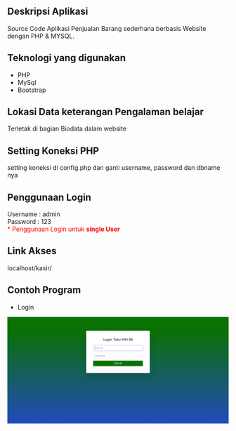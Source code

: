 ## Deskripsi Aplikasi 
Source Code Aplikasi Penjualan Barang sederhana berbasis Website dengan PHP & MYSQL.

## Teknologi yang digunakan 
- PHP
- MySql
- Bootstrap

## Lokasi Data keterangan Pengalaman belajar 
Terletak di bagian Biodata dalam website

## Setting Koneksi PHP
setting koneksi di config.php dan ganti username, password dan dbname nya

## Penggunaan Login
Username : admin
<br/>
Password : 123
<br>
<span style="color:red">* Penggunaan Login untuk <b>single User</b> </span>

## Link Akses
localhost/kasir/

## Contoh Program
- Login
<img src="https://raw.githubusercontent.com/Alfiibai/alfiuasweb2/main/assets/img/picv3/login.png">
